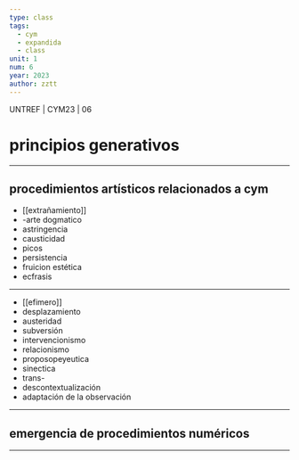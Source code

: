 ```yaml
---
type: class
tags:
  - cym
  - expandida
  - class
unit: 1
num: 6
year: 2023
author: zztt
---
```



<!-- slide bg="#010100" -->
UNTREF | CYM23 | 06
# principios generativos
---


## procedimientos artísticos relacionados a cym

- [[extrañamiento]]
- -arte dogmatico
- astringencia
- causticidad
- picos
- persistencia 
- fruicion estética
- ecfrasis
---

- [[efimero]]
- desplazamiento
- austeridad
- subversión
- intervencionismo
- relacionismo 
- proposopeyeutica
- sinectica
- trans-
- descontextualización
- adaptación de la observación
--- 
## emergencia de procedimientos numéricos 

---


